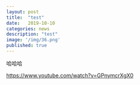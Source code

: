 ```yaml
---
layout: post
title:  "test"
date:   2019-10-10
categories: news
description: "test"
image: '/img/36.png'
published: true
---
```


哈哈哈

https://www.youtube.com/watch?v=GPnymcrXgX0